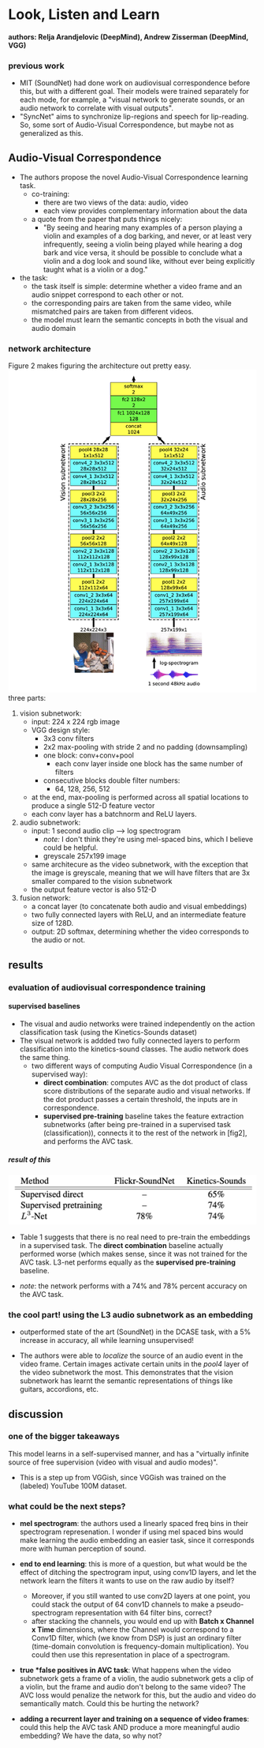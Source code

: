 # Look, Listen and Learn
#### authors: Relja Arandjelovic (DeepMind), Andrew Zisserman (DeepMind, VGG)

### previous work
- MIT (SoundNet) had done work on audiovisual correspondence before this, but with a different goal. Their models were trained separately for each mode, for example, a "visual network to generate sounds, or an audio network to correlate with visual outputs".
- "SyncNet" aims to synchronize lip-regions and speech for lip-reading. So, some sort of Audio-Visual Correspondence, but maybe not as generalized as this. 

## Audio-Visual Correspondence
- The authors propose the novel Audio-Visual Correspondence learning task. 
	- co-training: 
		- there are two views of the data: audio, video
		- each view provides complementary information about the data
	- a quote from the paper that puts things nicely:
		- "By seeing and hearing many examples of a person playing a violin and examples of a dog barking, and never, or at least very infrequently, seeing a violin being played while hearing a dog bark and vice versa, it should be possible to conclude what a violin and a dog look and sound like, without ever being explicitly taught what is a violin or a dog."
- the task:
	- the task itself is simple: determine whether a video frame and an audio snippet correspond to each other or not. 
	- the corresponding pairs are taken from the same video, while mismatched pairs are taken from different videos.
	- the model must learn the semantic concepts in both the visual and audio domain

### network architecture
Figure 2 makes figuring the architecture out pretty easy. 
![fig2](./l3_fig2.png)
three parts:

1. vision subnetwork: 
	- input: 224 x 224 rgb image
	- VGG design style:
		- 3x3 conv filters
		- 2x2 max-pooling with stride 2 and no padding (downsampling)
		- one block: conv+conv+pool 
			- each conv layer inside one block has the same number of filters
		- consecutive blocks double filter numbers:
			- 64, 128, 256, 512
	- at the end, max-pooling is performed across all spatial locations to produce a single 512-D feature vector
	- each conv layer has a batchnorm and ReLU layers. 
2. audio subnetwork:
	- input: 1 second audio clip --> log spectrogram
		- _note:_ I don't think they're using mel-spaced bins, which I believe could be helpful. 
		- greyscale 257x199 image
	- same architecure as the video subnetwork, with the exception that the image is greyscale, meaning that we will have filters that are 3x smaller compared to the vision subnetwork
	- the output feature vector is also 512-D
3. fusion network:
	- a concat layer (to concatenate both audio and visual embeddings)
	- two fully connected layers with ReLU, and an intermediate feature size of 128D. 
	- output: 2D softmax, determining whether the video corresponds to the audio or not. 

## results
### evaluation of audiovisual correspondence training
#### supervised baselines

- The visual and audio networks were trained independently on the action classification task (using the Kinetics-Sounds dataset)
- The visual network is addded two fully connected layers to perform classification into the kinetics-sound classes. The audio network does the same thing.
	- two different ways of computing Audio Visual Correspondence (in a supervised way):
		- **direct combination**: computes AVC as the dot product of class score distributions of the separate audio and visual networks. If the dot product passes a certain threshold, the inputs are in correspondence. 
		- **supervised pre-training** baseline takes the feature extraction subnetworks (after being pre-trained in a supervised task (classification)), connects it to the rest of the network in [fig2], and performs the AVC task. 

##### result of this
![l3_table1](./l3_table1.png)
- Table 1 suggests that there is no real need to pre-train the embeddings in a supervised task. The **direct combination** baseline actually performed worse (which makes sense, since it was not trained for the AVC task. L3-net performs equally as the **supervised pre-training** baseline. 
	
-	_note_: the network performs with a 74% and 78% percent accuracy on the AVC task.


### the cool part! using the L3 audio subnetwork as an embedding

- outperformed state of the art (SoundNet) in the DCASE task, with a 5% increase in accuracy, all while learning unsupervised!
	
- The authors were able to _localize_ the source of an audio event in the video frame. Certain images activate certain units in the _pool4_ layer of the video subnetwork the most. This demonstrates that the vision subnetwork has learnt the semantic representations of things like guitars, accordions, etc.  

## discussion
### one of the bigger takeaways
This model learns in a self-supervised manner, and has a "virtually infinite source of free supervision (video with visual and audio modes)". 

- This is a step up from VGGish, since VGGish was trained on the (labeled) YouTube 100M dataset. 

### what could be the next steps? 
- **mel spectrogram**: the authors used a linearly spaced freq bins in their spectrogram represenation. I wonder if using mel spaced bins would make learning the audio embedding an easier task, since it  corresponds more with human perception of sound. 

- **end to end learning**: this is more of a question, but what would be the effect of ditching the spectrogram input, using conv1D layers, and let the network learn the filters it wants to use on the raw audio by itself? 
	- Moreover, if you still wanted to use conv2D layers at one point, you could stack the output of 64 conv1D channels to make a pseudo-spectrogram representation with 64 filter bins, correct? 
	- after stacking the channels, you would end up with **Batch x Channel x Time** dimensions, where the Channel would correspond to a Conv1D filter, which (we know from DSP) is just an ordinary filter (time-domain convolution is frequency-domain multiplication). You could then use this representation in place of a spectrogram. 
- **true \*false positives in AVC task**: What happens when the video subnetwork gets a frame of a violin, the audio subnetwork gets a clip of a violin, but the frame and audio don't belong to the same video? The AVC loss would penalize the network for this, but the audio and video do semantically match. Could this be hurting the network? 

- **adding a recurrent layer and training on a sequence of video frames**: could this help the AVC task AND produce a more meaningful audio embedding? We have the data, so why not? 


